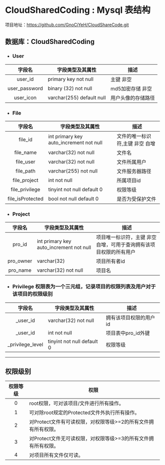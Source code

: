 # CloudSharedCoding : Mysql 表结构

项目地址：<https://github.com/GnoCiYeH/CloudShareCode.git>

## 数据库：CloudSharedCoding

- ### User

|    字段名     | 字段类型及其属性          | 描述               |
| :-----------: | ------------------------- | ------------------ |
|    user_id    | primary key not null      | 主键 非空          |
| user_password | binary (32) not null      | md5加密存储 非空   |
|   user_icon   | varchar(255) default null | 用户头像的存储路径 |

- ### File

|      字段名      | 字段类型及其属性                        | 描述                            |
| :--------------: | --------------------------------------- | ------------------------------- |
|     file_id      | int primary key auto_increment not null | 文件的唯一标识符,主键 非空 自增 |
|    file_name     | varchar(32) not null                    | 文件名                          |
|    file_user     | varchar(32) not null                    | 文件所属用户                    |
|    file_path     | varchar(255) not null                   | 文件服务器路径                  |
|   file_project   | int not null                            | 所属项目id                      |
|  file_privilege  | tinyint not null default 0              | 权限等级                        |
| file_isProtected | bool not null default 0                 | 是否为受保护文件                |

- ### Project

|  字段名   | 字段类型及其属性                        | 描述                                                         |
| :-------: | --------------------------------------- | ------------------------------------------------------------ |
|  pro_id   | int primary key auto_increment not null | 项目唯一标识符，主键 非空 自增，可用于查询拥有该项目权限的所有用户 |
| pro_owner | varchar(32)                             | 项目所有者id                                                 |
| pro_name  | varchar(32) not null                    | 项目名                                                       |

- ### Privilege  权限表为一个三元组，记录项目的权限列表及用户对于该项目的权限级别

|      字段名      | 字段类型及其属性           | 描述                   |
| :--------------: | -------------------------- | ---------------------- |
|     _user_id     | varchar(32) not null       | 拥有该项目权限的用户id |
|     _user_id     | int not null               | 项目表中pro_id外键     |
| _privilege_level | tinyint not null default 0 | 权限等级               |

---

## 权限级别

| 权限等级 | 权限                                              |
| :------: | ------------------------------------------------- |
|    0     | root权限，可对该项目/文件进行所有操作。           |
|    1     | 可对除root规定的Protected文件外执行所有操作。     |
|    2     | 对Protect文件有可读权限，对权限等级>=2的所有文件拥有所有权限。 |
|    3     | 对Protect文件无可读权限，对权限等级>=3的所有文件拥有所有权限。 |
|    4     | 对项目所有文件仅可读。                            |







